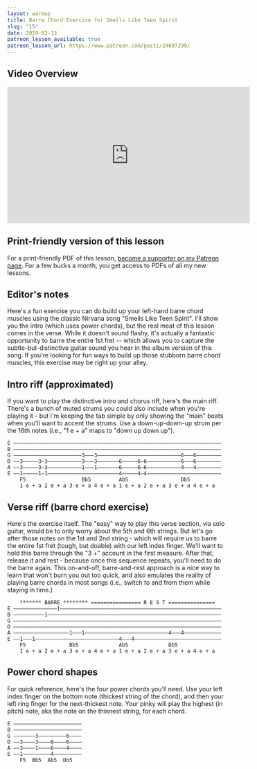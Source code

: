 ```yaml
---
layout: warmup
title: Barre Chord Exercise for Smells Like Teen Spirit
slug: "15"
date: 2019-02-13
patreon_lesson_available: true
patreon_lesson_url: https://www.patreon.com/posts/24697299/
---
```


## Video Overview

<iframe width="560" height="315" src="https://www.youtube.com/embed/eIuj7AE5XRg?showinfo=0" frameborder="0" allowfullscreen></iframe>

<!-- Coming soon... -->

## Print-friendly version of this lesson

For a print-friendly PDF of this lesson, [become a supporter on my Patreon page](https://www.patreon.com/posts/24697299). For a few bucks a month, you get access to PDFs of all my new lessons.

<!-- Coming soon... -->

## Editor's notes

Here's a fun exercise you can do build up your left-hand barre chord muscles using the classic Nirvana song "Smells Like Teen Spirit". I'll show you the intro (which uses power chords), but the real meat of this lesson comes in the verse. While it doesn't sound flashy, it's actually a fantastic opportunity to barre the entire 1st fret -- which allows you to capture the subtle-but-distinctive guitar sound you hear in the album version of this song. If you're looking for fun ways to build up those stubborn barre chord muscles, this exercise may be right up your alley.

## Intro riff (approximated)

If you want to play the distinctive intro and chorus riff, here's the main riff. There's a bunch of muted strums you could also include when you're playing it - but I'm keeping the tab simple by only showing the "main" beats when you'll want to accent the strums. Use a down-up-down-up strum per the 16th notes (i.e., "1 e + a" maps to "down up down up").

    E –––––––––––––––––––––––––––––––––––––––––––––––––––––––––––––––––––
    B –––––––––––––––––––––––––––––––––––––––––––––––––––––––––––––––––––
    G ––––––––––––––––––––––3–––3–––––––––––––––––––––––––––6–––6––––––––
    D ––3–––––3–3–––––––––––3–––3–––––––6–––––6–6–––––––––––6–––6––––––––
    A ––3–––––3–3–––––––––––1–––1–––––––6–––––6–6–––––––––––4–––4––––––––
    E ––1–––––1–1–––––––––––––––––––––––4–––––4–4––––––––––––––––––––––––
        F5                  Bb5         Ab5                 Db5
        1 e + a 2 e + a 3 e + a 4 e + a 1 e + a 2 e + a 3 e + a 4 e + a

## Verse riff (barre chord exercise)

Here's the exercise itself. The "easy" way to play this verse section, via solo guitar, would be to only worry about the 5th and 6th strings. But let's go after those notes on the 1st and 2nd string - which will require us to barre the entire 1st fret (tough, but doable) with our left index finger. We'll want to hold this barre through the "3 +" account in the first measure. After that, release it and rest - because once this sequence repeats, you'll need to do the barre again. This on-and-off, barre-and-rest approach is a nice way to learn that won't burn you out too quick, and also emulates the reality of playing barre chords in most songs (i.e., switch to and from them while staying in time.)

        ******* BARRE ******** ================ R E S T ===============
    E ––––––––––––––1––––––––––––––––––––––––––––––––––––––––––––––––––––
    B ––––––––––1––––––––––––––––––––––––––––––––––––––––––––––––––––––––
    G –––––––––––––––––––––––––––––––––––––––––––––––––––––––––––––––––––
    D –––––––––––––––––––––––––––––––––––––––––––––––––––––––––––––––––––
    A ––––––––––––––––––1–––1–––––––––––––––––––––––––––4–––4––––––––––––
    E ––1–––1–––––––––––––––––––––––––––4–––4––––––––––––––––––––––––––––
        F5              Bb5             Ab5             Db5
        1 e + a 2 e + a 3 e + a 4 e + a 1 e + a 2 e + a 3 e + a 4 e + a

## Power chord shapes

For quick reference, here's the four power chords you'll need. Use your left index finger on the bottom note (thickest string of the chord), and then your left ring finger for the next-thickest note. Your pinky will play the highest (in pitch) note, aka the note on the thinnest string, for each chord.

    E ––––––––––––––––––––––
    B ––––––––––––––––––––––
    G –––––––3–––––––––6––––
    D ––3––––3––––6––––6––––
    A ––3––––1––––6––––4––––
    E ––1–––––––––4–––––––––
        F5  Bb5  Ab5  Db5

